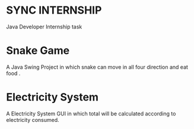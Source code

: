 # SYNC INTERNSHIP
Java Developer Internship task

# Snake Game
A Java Swing Project in which snake can move in all four direction and eat food . 

# Electricity System
A Electricity System GUI in which total will be calculated according to electricity consumed.
